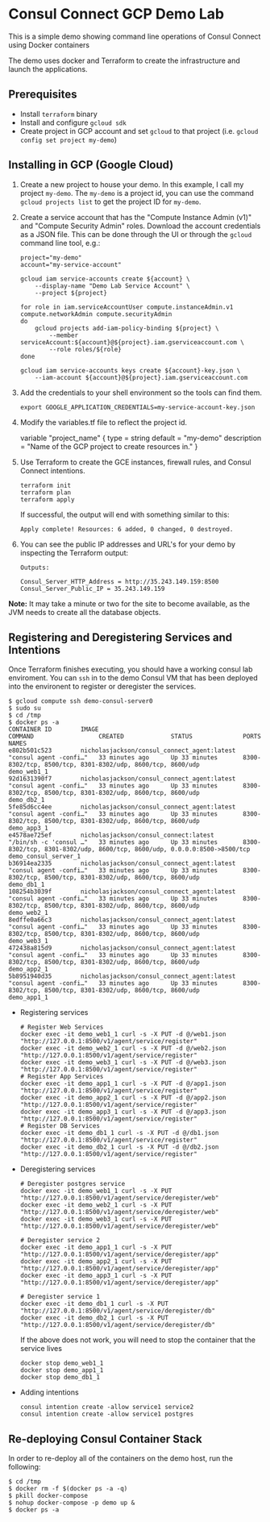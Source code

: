 Consul Connect GCP Demo Lab
==================================

This is a simple demo showing command line operations of Consul Connect using Docker containers

The demo uses docker and  Terraform to create the infrastructure and launch the applications.

## Prerequisites

 * Install `terraform` binary
 * Install and configure `gcloud sdk`
 * Create project in GCP account and set `gcloud` to that project  (i.e. `gcloud config set project my-demo`)

## Installing in GCP (Google Cloud)

 1. Create a new project to house your demo. In this example, I call my project `my-demo`. The `my-demo` is a project id, you can use the command `gcloud projects list` to get the project ID for `my-demo`. 

 2. Create a service account that has the "Compute Instance Admin (v1)" and "Compute Security Admin" roles. Download the account credentials as a JSON file. This can be done through the UI or through the `gcloud` command line tool, e.g.:

        project="my-demo"
        account="my-service-account"

        gcloud iam service-accounts create ${account} \
            --display-name "Demo Lab Service Account" \
            --project ${project}

        for role in iam.serviceAccountUser compute.instanceAdmin.v1 compute.networkAdmin compute.securityAdmin
        do
            gcloud projects add-iam-policy-binding ${project} \
                --member serviceAccount:${account}@${project}.iam.gserviceaccount.com \
                --role roles/${role}
        done

        gcloud iam service-accounts keys create ${account}-key.json \
            --iam-account ${account}@${project}.iam.gserviceaccount.com

 3. Add the credentials to your shell environment so the tools can find them.

        export GOOGLE_APPLICATION_CREDENTIALS=my-service-account-key.json

 4. Modify the variables.tf file to reflect the project id. 

      variable "project_name" {
        type        = string
        default     = "my-demo"
        description = "Name of the GCP project to create resources in."
      }

 5. Use Terraform to create the GCE instances, firewall rules, and Consul Connect intentions.

        terraform init
        terraform plan
        terraform apply

    If successful, the output will end with something similar to this:

        Apply complete! Resources: 6 added, 0 changed, 0 destroyed.

 6. You can see the public IP addresses and URL's for your demo by inspecting the Terraform output:

        Outputs:

        Consul_Server_HTTP_Address = http://35.243.149.159:8500
        Consul_Server_Public_IP = 35.243.149.159

**Note:** It may take a minute or two for the site to become available, as the JVM needs to create all the database objects.

## Registering and Deregistering Services and Intentions
Once Terraform finishes executing, you should have a working consul lab enviroment. You can `ssh` in to the demo Consul VM that has been deployed into the environent to register or deregister the services.

```
$ gcloud compute ssh demo-consul-server0 
$ sudo su
$ cd /tmp
$ docker ps -a
CONTAINER ID        IMAGE                                         COMMAND                  CREATED             STATUS              PORTS                                                                      NAMES
e802b501c523        nicholasjackson/consul_connect_agent:latest   "consul agent -confi…"   33 minutes ago      Up 33 minutes       8300-8302/tcp, 8500/tcp, 8301-8302/udp, 8600/tcp, 8600/udp                 demo_web1_1
92d1631390f7        nicholasjackson/consul_connect_agent:latest   "consul agent -confi…"   33 minutes ago      Up 33 minutes       8300-8302/tcp, 8500/tcp, 8301-8302/udp, 8600/tcp, 8600/udp                 demo_db2_1
5fe85d6cc4ee        nicholasjackson/consul_connect_agent:latest   "consul agent -confi…"   33 minutes ago      Up 33 minutes       8300-8302/tcp, 8500/tcp, 8301-8302/udp, 8600/tcp, 8600/udp                 demo_app3_1
e4578ae725ef        nicholasjackson/consul_connect:latest         "/bin/sh -c 'consul …"   33 minutes ago      Up 33 minutes       8300-8302/tcp, 8301-8302/udp, 8600/tcp, 8600/udp, 0.0.0.0:8500->8500/tcp   demo_consul_server_1
b36914ea2335        nicholasjackson/consul_connect_agent:latest   "consul agent -confi…"   33 minutes ago      Up 33 minutes       8300-8302/tcp, 8500/tcp, 8301-8302/udp, 8600/tcp, 8600/udp                 demo_db1_1
108254b3039f        nicholasjackson/consul_connect_agent:latest   "consul agent -confi…"   33 minutes ago      Up 33 minutes       8300-8302/tcp, 8500/tcp, 8301-8302/udp, 8600/tcp, 8600/udp                 demo_web2_1
8edffe0a66c3        nicholasjackson/consul_connect_agent:latest   "consul agent -confi…"   33 minutes ago      Up 33 minutes       8300-8302/tcp, 8500/tcp, 8301-8302/udp, 8600/tcp, 8600/udp                 demo_web3_1
472438a815d9        nicholasjackson/consul_connect_agent:latest   "consul agent -confi…"   33 minutes ago      Up 33 minutes       8300-8302/tcp, 8500/tcp, 8301-8302/udp, 8600/tcp, 8600/udp                 demo_app2_1
5b8951940d35        nicholasjackson/consul_connect_agent:latest   "consul agent -confi…"   33 minutes ago      Up 33 minutes       8300-8302/tcp, 8500/tcp, 8301-8302/udp, 8600/tcp, 8600/udp                 demo_app1_1
```
* Registering services
  ```
  # Register Web Services
  docker exec -it demo_web1_1 curl -s -X PUT -d @/web1.json "http://127.0.0.1:8500/v1/agent/service/register"
  docker exec -it demo_web2_1 curl -s -X PUT -d @/web2.json "http://127.0.0.1:8500/v1/agent/service/register"
  docker exec -it demo_web3_1 curl -s -X PUT -d @/web3.json "http://127.0.0.1:8500/v1/agent/service/register"
  # Register App Services
  docker exec -it demo_app1_1 curl -s -X PUT -d @/app1.json "http://127.0.0.1:8500/v1/agent/service/register"
  docker exec -it demo_app2_1 curl -s -X PUT -d @/app2.json "http://127.0.0.1:8500/v1/agent/service/register"
  docker exec -it demo_app3_1 curl -s -X PUT -d @/app3.json "http://127.0.0.1:8500/v1/agent/service/register"
  # Register DB Services
  docker exec -it demo_db1_1 curl -s -X PUT -d @/db1.json "http://127.0.0.1:8500/v1/agent/service/register"
  docker exec -it demo_db2_1 curl -s -X PUT -d @/db2.json "http://127.0.0.1:8500/v1/agent/service/register"
  ```
* Deregistering services
  ```
  # Deregister postgres service
  docker exec -it demo_web1_1 curl -s -X PUT "http://127.0.0.1:8500/v1/agent/service/deregister/web"
  docker exec -it demo_web2_1 curl -s -X PUT "http://127.0.0.1:8500/v1/agent/service/deregister/web"
  docker exec -it demo_web3_1 curl -s -X PUT "http://127.0.0.1:8500/v1/agent/service/deregister/web"

  # Deregister service 2
  docker exec -it demo_app1_1 curl -s -X PUT "http://127.0.0.1:8500/v1/agent/service/deregister/app"
  docker exec -it demo_app2_1 curl -s -X PUT "http://127.0.0.1:8500/v1/agent/service/deregister/app"
  docker exec -it demo_app3_1 curl -s -X PUT "http://127.0.0.1:8500/v1/agent/service/deregister/app"

  # Deregister service 1
  docker exec -it demo_db1_1 curl -s -X PUT "http://127.0.0.1:8500/v1/agent/service/deregister/db"
  docker exec -it demo_db2_1 curl -s -X PUT "http://127.0.0.1:8500/v1/agent/service/deregister/db"
  ```
  If the above does not work, you will need to stop the container that the service lives
  ```
  docker stop demo_web1_1
  docker stop demo_app1_1
  docker stop demo_db1_1
  ```
* Adding intentions
  ```
  consul intention create -allow service1 service2
  consul intention create -allow service1 postgres
  ```
## Re-deploying Consul Container Stack
In order to re-deploy all of the containers on the demo host, run the following:

```
$ cd /tmp
$ docker rm -f $(docker ps -a -q)
$ pkill docker-compose
$ nohup docker-compose -p demo up &
$ docker ps -a
```